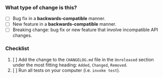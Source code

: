 <!-- Thank you for your pull request!  -->
<!-- Please start by describing your change in a few sentences. -->
<!-- You can erase any parts of this template not applicable to your Pull Request. -->

### What type of change is this?

- [ ] Bug fix in a **backwards-compatible** manner.
- [ ] New feature in a **backwards-compatible** manner.
- [ ] Breaking change: bug fix or new feature that involve incompatible API changes.

### Checklist

1. [ ] Add the change to the `CHANGELOG.md` file in the `Unreleased` section under the most fitting heading: `Added`, `Changed`, `Removed`.
1. [ ] Run all tests on your computer (i.e. `invoke test`).
